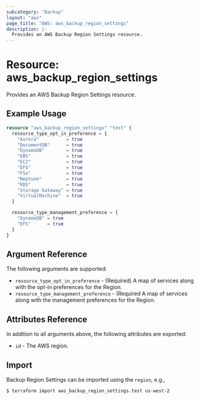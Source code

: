 ```yaml
---
subcategory: "Backup"
layout: "aws"
page_title: "AWS: aws_backup_region_settings"
description: |-
  Provides an AWS Backup Region Settings resource.
---
```


# Resource: aws_backup_region_settings

Provides an AWS Backup Region Settings resource.

## Example Usage

```terraform
resource "aws_backup_region_settings" "test" {
  resource_type_opt_in_preference = {
    "Aurora"          = true
    "DocumentDB"      = true
    "DynamoDB"        = true
    "EBS"             = true
    "EC2"             = true
    "EFS"             = true
    "FSx"             = true
    "Neptune"         = true
    "RDS"             = true
    "Storage Gateway" = true
    "VirtualMachine"  = true
  }

  resource_type_management_preference = {
    "DynamoDB" = true
    "EFS"      = true
  }
}
```

## Argument Reference

The following arguments are supported:

* `resource_type_opt_in_preference` - (Required) A map of services along with the opt-in preferences for the Region.
* `resource_type_management_preference` - (Required A map of services along with the management preferences for the Region.

## Attributes Reference

In addition to all arguments above, the following attributes are exported:

* `id` - The AWS region.

## Import

Backup Region Settings can be imported using the `region`, e.g.,

```
$ terraform import aws_backup_region_settings.test us-west-2
```
